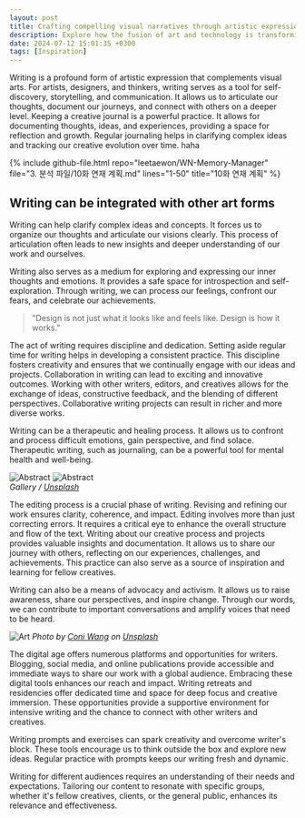 ```yaml
---
layout: post
title: Crafting compelling visual narratives through artistic expression
description: Explore how the fusion of art and technology is transforming the creative landscape. In this post, I delve into the innovative tools and techniques that are pushing the boundaries of traditional art forms.
date: 2024-07-12 15:01:35 +0300
tags: [Inspiration]
---
```


Writing is a profound form of artistic expression that complements visual arts. For artists, designers, and thinkers, writing serves as a tool for self-discovery, storytelling, and communication. It allows us to articulate our thoughts, document our journeys, and connect with others on a deeper level. Keeping a creative journal is a powerful practice. It allows for documenting thoughts, ideas, and experiences, providing a space for reflection and growth. Regular journaling helps in clarifying complex ideas and tracking our creative evolution over time. haha

<!-- 라인 범위 지정: 복사할 코드 시작 -->
{% include github-file.html 
   repo="leetaewon/WN-Memory-Manager" 
   file="3. 분석 파일/10화 연재 계획.md" 
   lines="1-50" 
   title="10화 연재 계획" %}
<!-- 복사할 코드 끝 -->

## Writing can be integrated with other art forms

Writing can help clarify complex ideas and concepts. It forces us to organize our thoughts and articulate our visions clearly. This process of articulation often leads to new insights and deeper understanding of our work and ourselves.

Writing also serves as a medium for exploring and expressing our inner thoughts and emotions. It provides a safe space for introspection and self-exploration. Through writing, we can process our feelings, confront our fears, and celebrate our achievements.

> "Design is not just what it looks like and feels like. Design is how it works."

The act of writing requires discipline and dedication. Setting aside regular time for writing helps in developing a consistent practice. This discipline fosters creativity and ensures that we continually engage with our ideas and projects. Collaboration in writing can lead to exciting and innovative outcomes. Working with other writers, editors, and creatives allows for the exchange of ideas, constructive feedback, and the blending of different perspectives. Collaborative writing projects can result in richer and more diverse works.

Writing can be a therapeutic and healing process. It allows us to confront and process difficult emotions, gain perspective, and find solace. Therapeutic writing, such as journaling, can be a powerful tool for mental health and well-being.

<div class="gallery-box">
  <div class="gallery">
    <img src="/images/02-1.jpg" loading="lazy" alt="Abstract">
    <img src="/images/02-2.jpg" loading="lazy" alt="Abstract">
  </div>
  <em>Gallery / <a href="https://unsplash.com/" target="_blank">Unsplash</a></em>
</div>

The editing process is a crucial phase of writing. Revising and refining our work ensures clarity, coherence, and impact. Editing involves more than just correcting errors. It requires a critical eye to enhance the overall structure and flow of the text.
Writing about our creative process and projects provides valuable insights and documentation. It allows us to share our journey with others, reflecting on our experiences, challenges, and achievements. This practice can also serve as a source of inspiration and learning for fellow creatives.

Writing can also be a means of advocacy and activism. It allows us to raise awareness, share our perspectives, and inspire change. Through our words, we can contribute to important conversations and amplify voices that need to be heard.

![Art](/images/02-3.jpg)
*Photo by [Coni Wang](https://unsplash.com/photos/pink-and-white-concrete-building-eDrqAhPoGGg) on [Unsplash](https://unsplash.com/)*

The digital age offers numerous platforms and opportunities for writers. Blogging, social media, and online publications provide accessible and immediate ways to share our work with a global audience. Embracing these digital tools enhances our reach and impact.
Writing retreats and residencies offer dedicated time and space for deep focus and creative immersion. These opportunities provide a supportive environment for intensive writing and the chance to connect with other writers and creatives.

Writing prompts and exercises can spark creativity and overcome writer's block. These tools encourage us to think outside the box and explore new ideas. Regular practice with prompts keeps our writing fresh and dynamic.

Writing for different audiences requires an understanding of their needs and expectations. Tailoring our content to resonate with specific groups, whether it's fellow creatives, clients, or the general public, enhances its relevance and effectiveness.
